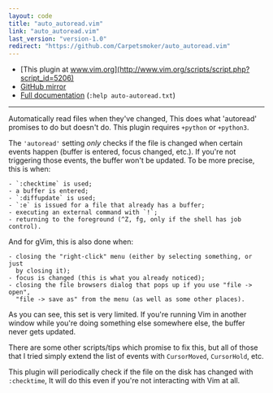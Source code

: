 ```yaml
---
layout: code
title: "auto_autoread.vim"
link: "auto_autoread.vim"
last_version: "version-1.0"
redirect: "https://github.com/Carpetsmoker/auto_autoread.vim"
---
```


- [This plugin at www.vim.org](http://www.vim.org/scripts/script.php?script_id=5206)
- [GitHub mirror](https://github.com/vim-scripts/auto_autoread.vim)
- [Full documentation](doc/auto_autoread.txt) (`:help auto-autoread.txt`)

-----------------------------------------------------------------------------

Automatically read files when they've changed, This does what 'autoread'
promises to do but doesn't do. This plugin requires `+python` or `+python3`.

The `'autoread'` setting _only_ checks if the file is changed when certain
events happen (buffer is entered, focus changed, etc.). If you're not
triggering those events, the buffer won't be updated. To be more precise,
this is when:

    - `:checktime` is used;
    - a buffer is entered;
    - `:diffupdate` is used;
    - `:e` is issued for a file that already has a buffer;
    - executing an external command with `!`;
    - returning to the foreground (^Z, fg, only if the shell has job control).

And for gVim, this is also done when:

    - closing the "right-click" menu (either by selecting something, or just
      by closing it);
    - focus is changed (this is what you already noticed);
    - closing the file browsers dialog that pops up if you use "file -> open",
      "file -> save as" from the menu (as well as some other places).

As you can see, this set is very limited. If you're running Vim in another
window while you're doing something else somewhere else, the buffer never gets
updated.

There are some other scripts/tips which promise to fix this, but all of those
that I tried simply extend the list of events with `CursorMoved`,
`CursorHold`, etc.

This plugin will periodically check if the file on the disk has changed with
`:checktime`, It will do this even if you're not interacting with Vim at all.
